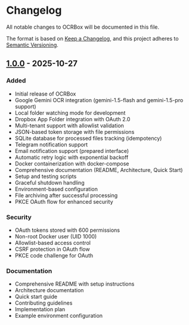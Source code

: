 # Changelog

All notable changes to OCRBox will be documented in this file.

The format is based on [Keep a Changelog](https://keepachangelog.com/en/1.0.0/),
and this project adheres to [Semantic Versioning](https://semver.org/spec/v2.0.0.html).

## [1.0.0] - 2025-10-27

### Added

- Initial release of OCRBox
- Google Gemini OCR integration (gemini-1.5-flash and gemini-1.5-pro support)
- Local folder watching mode for development
- Dropbox App Folder integration with OAuth 2.0
- Multi-tenant support with allowlist validation
- JSON-based token storage with file permissions
- SQLite database for processed files tracking (idempotency)
- Telegram notification support
- Email notification support (prepared interface)
- Automatic retry logic with exponential backoff
- Docker containerization with docker-compose
- Comprehensive documentation (README, Architecture, Quick Start)
- Setup and testing scripts
- Graceful shutdown handling
- Environment-based configuration
- File archiving after successful processing
- PKCE OAuth flow for enhanced security

### Security

- OAuth tokens stored with 600 permissions
- Non-root Docker user (UID 1000)
- Allowlist-based access control
- CSRF protection in OAuth flow
- PKCE code challenge for OAuth

### Documentation

- Comprehensive README with setup instructions
- Architecture documentation
- Quick start guide
- Contributing guidelines
- Implementation plan
- Example environment configuration

[1.0.0]: https://github.com/yourusername/ocrbox/releases/tag/v1.0.0
